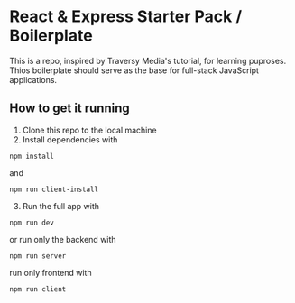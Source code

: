 # React & Express Starter Pack / Boilerplate

This is a repo, inspired by Traversy Media's tutorial, for learning puproses.
Thios boilerplate should serve as the base for full-stack JavaScript applications.

## How to get it running

1. Clone this repo to the local machine
2. Install dependencies with 

```
npm install
```

and 

```
npm run client-install
```

3. Run the full app with 

```
npm run dev
```

or run only the backend with

```
npm run server
```

run only frontend with

```
npm run client
```